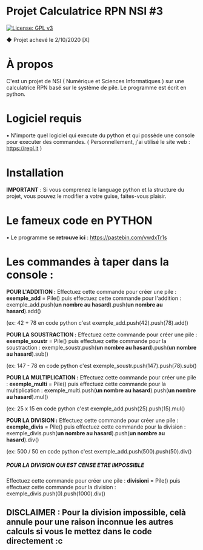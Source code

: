 # Projet Calculatrice RPN NSI #3
[![License: GPL v3](https://img.shields.io/badge/License-GPLv3-blue.svg)](https://www.gnu.org/licenses/gpl-3.0)

◆ Projet achevé le 2/10/2020 [X]

# À propos

C'est un projet de NSI ( Numérique et Sciences Informatiques ) sur une calculatrice RPN basé sur le système de pile. Le programme est écrit en python.

# Logiciel requis

• N'importe quel logiciel qui execute du python et qui possède une console pour executer des commandes. ( Personnellement, j'ai utilisé le site web : https://repl.it )

# Installation

**IMPORTANT** : Si vous comprenez le language python et la structure du projet, vous pouvez le modifier a votre guise, faites-vous plaisir.

# Le fameux code en PYTHON

• Le programme se **retrouve ici** : https://pastebin.com/vwdxTr1s

# Les commandes à taper dans la console :

**POUR L'ADDITION :**
Effectuez cette commande pour créer une pile : **exemple_add** = Pile()
puis effectuez cette commande pour l'addition : exemple_add.push(**un nombre au hasard**).push(**un nombre au hasard**).add()

(ex: 42 + 78 en code python c'est exemple_add.push(42).push(78).add()
 
**POUR LA SOUSTRACTION :**
Effectuez cette commande pour créer une pile : **exemple_soustr** = Pile()
puis effectuez cette commande pour la soustraction : exemple_soustr.push(**un nombre au hasard**).push(**un nombre au hasard**).sub()

(ex: 147 - 78 en code python c'est exemple_soustr.push(147).push(78).sub()
 
**POUR LA MULTIPLICATION :**
Effectuez cette commande pour créer une pile : **exemple_multi** = Pile()
puis effectuez cette commande pour la multiplication : exemple_multi.push(**un nombre au hasard**).push(**un nombre au hasard**).mul()

(ex: 25 x 15 en code python c'est exemple_add.push(25).push(15).mul()
 
**POUR LA DIVISION :**
Effectuez cette commande pour créer une pile : **exemple_divis** = Pile()
puis effectuez cette commande pour la division : exemple_divis.push(**un nombre au hasard**).push(**un nombre au hasard**).div()

(ex: 500 / 50 en code python c'est exemple_add.push(500).push(50).div()

 
##### POUR LA DIVISION QUI EST CENSE ETRE IMPOSSIBLE #####
Effectuez cette commande pour créer une pile : **divisioni** = Pile()
puis effectuez cette commande pour la division : exemple_divis.push(0).push(1000).div()
 
 
## DISCLAIMER : Pour la division impossible, celà annule pour une raison inconnue les autres calculs si vous le mettez dans le code directement :c ##
